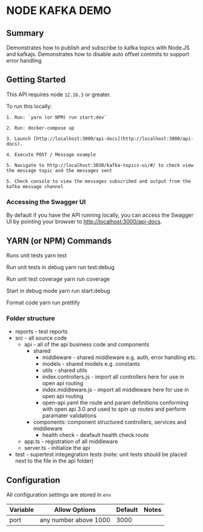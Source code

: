 # NODE KAFKA DEMO

## Summary
Demonstrates how to publish and subscribe to kafka topics with Node.JS and kafkajs. Demonstrates how to disable auto offset commits to support error handling

## Getting Started

This API requires node `12.16.3` or greater.

To run this locally:

    1. Run: `yarn (or NPM) run start:dev`

    2. Run: docker-compose up

    3. Launch [http://localhost:3000/api-docs](http://localhost:3000/api-docs).

    4. Execute POST / Message example

    5. Navigate to http://localhost:3030/kafka-topics-ui/#/ to check view the message topic and the messages sent 
 
    5. Check console to view the messages subscribed and output from the kafka message channel

### Accessing the Swagger UI

By default if you have the API running locally, you can access the Swagger UI by pointing your browser to [http://localhost:3000/api-docs](http://localhost:3000/api-docs).

## YARN (or NPM) Commands

Runs unit tests
    yarn test

Run unit tests in debug
    yarn run test:debug

Run unit test coverage
    yarn run coverage

Start in debug mode
    yarn run start:debug

Format code 
    yarn run prettify

### Folder structure

- reports - test reports
- src - all source code 
    - api - all of the api business code and components
        - shared
            - middleware - shared middleware e.g. auth, error handling etc.
            - models - shared models e.g. constants
            - utils - shared utils
            - index.controllers.js - import all controllers here for use in open api routing
            - index.middleware.js - import all middleware here for use in open api routing
            - open-api.yaml the route and param definitions conforming with open api 3.0 and used to spin up routes and perform paramater validations
        - components: component structured controllers, services and middleware
            - health check - deafault health check route
    - app.ts - registration of all middleware
    - server.ts - initialize the api
- test - supertest integegration tests (note: unit tests should be placed next to the file in the api folder)

## Configuration

All configuration settings are stored in `env`

| Variable | Allow Options         | Default | Notes |
| -------- | --------------------- | ------- | ----- |
| port     | any number above 1000 | 3000    |       |

